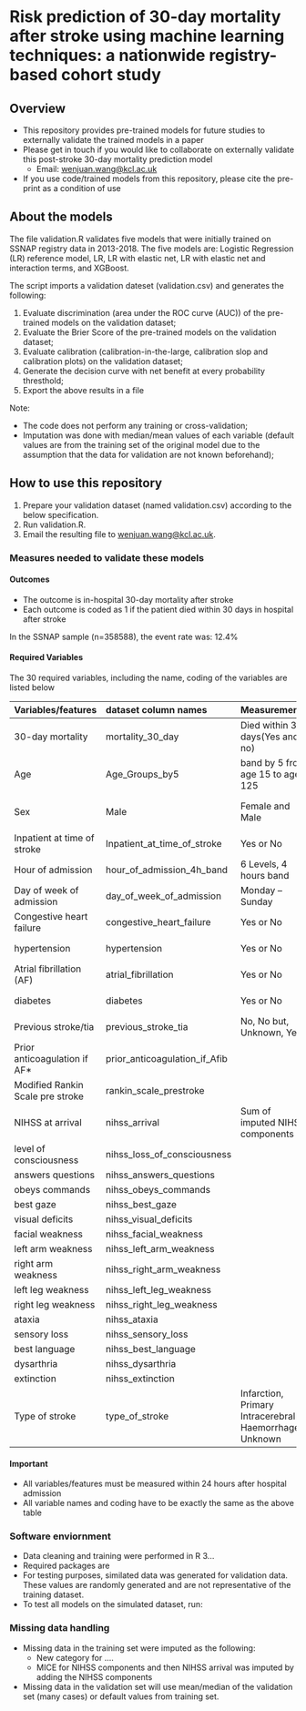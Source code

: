 # Risk prediction of 30-day mortality after stroke using machine learning techniques: a nationwide registry-based cohort study

## Overview

* This repository provides pre-trained models for future studies to externally validate the trained models in a paper
* Please get in touch if you would like to collaborate on externally validate this post-stroke 30-day mortality prediction model
   + Email: wenjuan.wang@kcl.ac.uk
* If you use code/trained models from this repository, please cite the pre-print as a condition of use

## About the models

The file validation.R validates five models that were initially trained on SSNAP registry data in 2013-2018. The five models are: Logistic Regression (LR) reference model, LR, LR with elastic net, LR with elastic net and interaction terms, and XGBoost.

The script imports a validation dateset (validation.csv) and generates the following:

1. Evaluate discrimination (area under the ROC curve (AUC)) of the pre-trained models on the validation dataset;
2. Evaluate the Brier Score of the pre-trained models on the validation dataset;
3. Evaluate calibration (calibration-in-the-large, calibration slop and calibration plots) on the validation dataset;
4. Generate the decision curve with net benefit at every probability thresthold;
5. Export the above results in a file

Note:
* The code does not perform any training or cross-validation;
* Imputation was done with median/mean values of each variable (default values are from the training set of the original model due to the assumption that the data for validation are not known beforehand);

## How to use this repository

1. Prepare your validation dataset (named validation.csv) according to the below specification.
2. Run validation.R.
3. Email the resulting file to wenjuan.wang@kcl.ac.uk.

### Measures needed to validate these models

#### Outcomes

* The outcome is in-hospital 30-day mortality after stroke
* Each outcome is coded as 1 if the patient died within 30 days in hospital after stroke

In the SSNAP sample (n=358588), the event rate was: 12.4%

#### Required Variables

The 30 required variables, including the name, coding of the variables are listed below


| Variables/features         |  dataset column names | Measurements | Coding |
|:--------------|:---------------|:----------------------|:----------------- |
|       30-day mortality   |  mortality_30_day            |    Died within 30 days(Yes and no)  |    0-No, 1-Yes           |
|         Age              | Age_Groups_by5              |      band by 5 from age 15 to age 125     |  levels: 0-20      |
|               Sex        | Male                        |   Female and Male                |   0-Female, 1-Male           |
|Inpatient at time of stroke |Inpatient_at_time_of_stroke |         Yes or No                    | 0-No, 1-Yes            |
|Hour of admission   | hour_of_admission_4h_band          | 6 Levels, 4 hours band              | One hot encoding       |
|Day of week of admission | day_of_week_of_admission      | Monday – Sunday             | One hot encoding               |
|Congestive heart failure  | congestive_heart_failure     |     Yes or No                | 0-No, 1-Yes                   |
|hypertension             | hypertension                  |      Yes or No               | 0-No, 1-Yes                   |
|Atrial fibrillation (AF)  | atrial_fibrillation          |    Yes or No                  | 0-No, 1-Yes                  |
|diabetes                 | diabetes                      |      Yes or No                  | 0-No, 1-Yes                |
|Previous stroke/tia    | previous_stroke_tia              |   No, No but, Unknown, Yes     | One hot encoding           |
|Prior anticoagulation if AF*| prior_anticoagulation_if_Afib |                             |                             |
|Modified Rankin Scale pre stroke| rankin_scale_prestroke  |                             | 0-5                         |
|NIHSS at arrival   |      nihss_arrival                   | Sum of imputed NIHSS components | 0-42                |
|level of consciousness|  nihss_loss_of_consciousness      |                                  | 0-3           |
|answers questions |  nihss_answers_questions             |                                | 0-2             |
|obeys commands    |  nihss_obeys_commands               |                           |      0-2              |
|best gaze         |  nihss_best_gaze                     |                           |        0-2              |
|visual deficits   |  nihss_visual_deficits              |                            |         0-3             |
|facial weakness   |  nihss_facial_weakness              |                          |              0-3          |
|left arm weakness |  nihss_left_arm_weakness            |                             |              0-4      |
|right arm weakness |  nihss_right_arm_weakness          |                            |             0-4         |
|left leg weakness |  nihss_left_leg_weakness            |                            |           0-4           |
|right leg weakness| nihss_right_leg_weakness            |                            |           0-4           |
|ataxia            |  nihss_ataxia                       |                            |           0-2            |
|sensory loss      |  nihss_sensory_loss                 |                            |              0-2        |
|best language     |  nihss_best_language                |                             |                0-3     |
|dysarthria        |  nihss_dysarthria                   |                            |               0-2       |
|extinction        |  nihss_extinction                   |                            |                  0-2     |
|Type of stroke    |  type_of_stroke                     |    Infarction, Primary Intracerebral Haemorrhage, Unknown |    One hot encoding             |



#### Important

* All variables/features must be measured within 24 hours after hospital admission
* All variable names and coding have to be exactly the same as the above table


### Software enviornment

* Data cleaning and training were performed in R 3...
* Required packages are 
* For testing purposes, similated data was generated for validation data. These values are randomly generated and are not representative of the training dataset.
* To test all models on the simulated dataset, run:

### Missing data handling

* Missing data in the training set were imputed as the following:
   + New category for ....
   + MICE for NIHSS components and then NIHSS arrival was imputed by adding the NIHSS components
* Missing data in the validation set will use mean/median of the validation set (many cases) or default values from training set.








